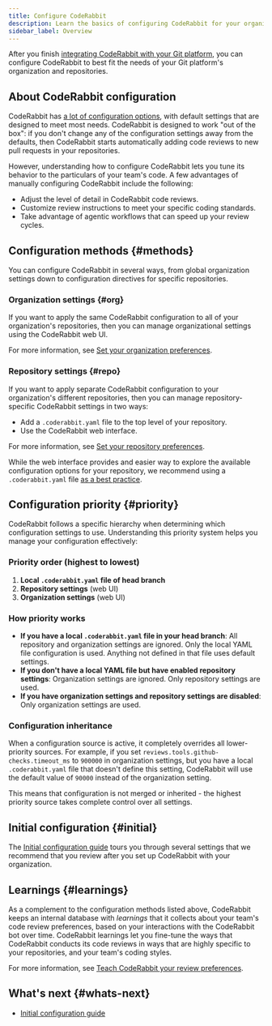 ```yaml
---
title: Configure CodeRabbit
description: Learn the basics of configuring CodeRabbit for your organization.
sidebar_label: Overview
---
```


After you finish [integrating CodeRabbit with your Git platform](/platforms/),
you can configure CodeRabbit to best fit the needs of your Git platform's organization and repositories.

## About CodeRabbit configuration

CodeRabbit has [a lot of configuration options](/reference/configuration), with default settings that are designed to meet most needs. CodeRabbit is designed to work "out
of the box": if you don't change any of the
configuration settings away from the defaults, then CodeRabbit starts automatically
adding code reviews to new pull requests in your repositories.

However, understanding how to configure CodeRabbit lets you tune its behavior
to the particulars of your team's code. A few advantages of manually configuring
CodeRabbit include the following:

- Adjust the level of detail in CodeRabbit code reviews.
- Customize review instructions to meet your specific coding standards.
- Take advantage of agentic workflows that can speed up your review cycles.

## Configuration methods {#methods}

You can configure CodeRabbit in several ways, from global organization settings
down to configuration directives for specific repositories.

### Organization settings {#org}

If you want to apply the same CodeRabbit configuration to all of your organization's repositories, then
you can manage organizational settings using the CodeRabbit web UI.

For more information, see [Set your organization preferences](/guides/organization-settings).

### Repository settings {#repo}

If you want to apply separate CodeRabbit configuration to your organization's different repositories, then you can
manage repository-specific CodeRabbit settings in two ways:

- Add a `.coderabbit.yaml` file to the top level of your repository.
- Use the CodeRabbit web interface.

For more information, see [Set your repository preferences](/guides/repository-settings).

While the web interface provides and easier way to explore the available configuration options for your repository, we recommend using a `.coderabbit.yaml` file [as a best practice](/guides/setup-best-practices#yaml).

## Configuration priority {#priority}

CodeRabbit follows a specific hierarchy when determining which configuration settings to use. Understanding this priority system helps you manage your configuration effectively:

### Priority order (highest to lowest)

1. **Local `.coderabbit.yaml` file of head branch**
2. **Repository settings** (web UI)
3. **Organization settings** (web UI)

### How priority works

- **If you have a local `.coderabbit.yaml` file in your head branch**: All repository and organization settings are ignored. Only the local YAML file configuration is used. Anything not defined in that file uses default settings.
- **If you don't have a local YAML file but have enabled repository settings**: Organization settings are ignored. Only repository settings are used.
- **If you have organization settings and repository settings are disabled**: Only organization settings are used.

### Configuration inheritance

When a configuration source is active, it completely overrides all lower-priority sources. For example, if you set `reviews.tools.github-checks.timeout_ms` to `900000` in organization settings, but you have a local `.coderabbit.yaml` file that doesn't define this setting, CodeRabbit will use the default value of `90000` instead of the organization setting.

This means that configuration is not merged or inherited - the highest priority source takes complete control over all settings.

## Initial configuration {#initial}

The [Initial configuration guide](/guides/initial-configuration) tours you through several settings that we
recommend that you review after you set up CodeRabbit with your organization.

## Learnings {#learnings}

As a complement to the configuration methods listed above, CodeRabbit keeps an internal database with _learnings_ that it collects about your team's code review preferences, based on your interactions with the CodeRabbit bot over time. CodeRabbit learnings let you fine-tune the ways that CodeRabbit conducts its code reviews in ways that are highly specific to your repositories, and your team's coding styles.

For more information, see [Teach CodeRabbit your review preferences](/guides/learnings).

## What's next {#whats-next}

- [Initial configuration guide](/guides/initial-configuration)
